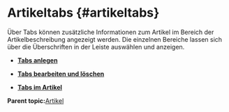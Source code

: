 # Artikeltabs {#artikeltabs}

Über Tabs können zusätzliche Informationen zum Artikel im Bereich der Artikelbeschreibung angezeigt werden. Die einzelnen Bereiche lassen sich über die Überschriften in der Leiste auswählen und anzeigen.

-   **[Tabs anlegen](8_2_4a_Tabs_anlegen.md)**  

-   **[Tabs bearbeiten und löschen](8_2_4b_Tabs_bearbeiten_und_loeschen.md)**  

-   **[Tabs im Artikel](8_2_4c_Tabs_im_Artikel.md)**  


**Parent topic:**[Artikel](8_2_Artikel.md)

